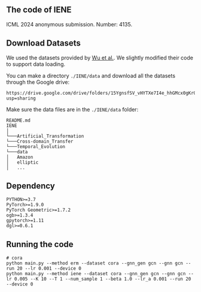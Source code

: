## The code of IENE 
ICML 2024 anonymous submission. Number: 4135.

## Download Datasets
We used the datasets provided by [Wu et al.](https://github.com/qitianwu/GraphOOD-EERM). We slightly modified their code to support data loading. 

You can make a directory `./IENE/data` and download all the datasets through the Google drive:
```
https://drive.google.com/drive/folders/15YgnsfSV_vHYTXe7I4e_hhGMcx0gKrO8?usp=sharing
```
Make sure the data files are in the `./IENE/data` folder:
```
README.md
IENE
│
└───Artificial_Transformation
└───Cross-domain_Transfer
└───Temporal_Evolution
└───data   
│   Amazon
│   elliptic
│   ...
```
## Dependency
```
PYTHON>=3.7
PyTorch>=1.9.0
PyTorch Geometric>=1.7.2
ogb>=1.3.4
gpytorch>=1.11
dgl>=0.6.1
```
## Running the code
```shell
# cora
python main.py --method erm --dataset cora --gnn_gen gcn --gnn gcn --run 20 --lr 0.001 --device 0
python main.py --method iene --dataset cora --gnn_gen gcn --gnn gcn --lr 0.005 --K 10 --T 1 --num_sample 1 --beta 1.0 --lr_a 0.001 --run 20 --device 0
```
